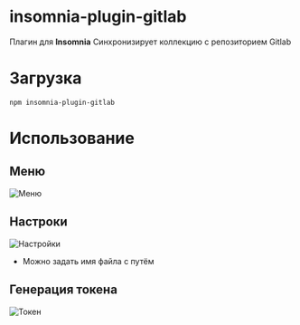 # insomnia-plugin-gitlab

Плагин для **Insomnia**
Синхронизирует коллекцию с репозиторием Gitlab

# Загрузка

```npm insomnia-plugin-gitlab```

# Использование
## Меню

![Меню](https://raw.githubusercontent.com/xdignat/insomnia-plugin-gitlab/main/doc/01.png)

## Настроки
![Настройки](https://raw.githubusercontent.com/xdignat/insomnia-plugin-gitlab/main/doc/02.png)

* Можно задать имя файла с путём

## Генерация токена 
![Токен](https://raw.githubusercontent.com/xdignat/insomnia-plugin-gitlab/main/doc/03.png)

